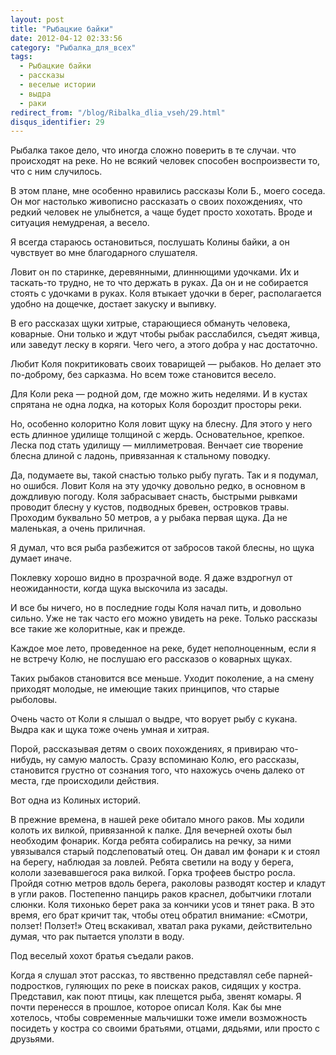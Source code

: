 ```yaml
---
layout: post
title: "Рыбацкие байки"
date: 2012-04-12 02:33:56
category: "Рыбалка_для_всех"
tags:
  - Рыбацкие байки
  - рассказы
  - веселые истории
  - выдра
  - раки
redirect_from: "/blog/Ribalka_dlia_vseh/29.html"
disqus_identifier: 29
---
```

Рыбалка такое дело, что иногда сложно поверить в те случаи. что
происходят на реке. Но не всякий человек способен воспроизвести то, что
с ним случилось.

В этом плане, мне особенно нравились рассказы Коли Б., моего соседа. Он
мог настолько живописно рассказать о своих похождениях, что редкий
человек не улыбнется, а чаще будет просто хохотать. Вроде и ситуация
немудреная, а весело.

Я всегда стараюсь остановиться, послушать Колины байки, а он чувствует
во мне благодарного слушателя.

Ловит он по старинке, деревянными, длиннющими удочками. Их и таскать-то
трудно, не то что держать в руках. Да он и не собирается стоять с
удочками в руках. Коля втыкает удочки в берег, располагается удобно на
дощечке, достает закуску и выпивку.

В его рассказах щуки хитрые, старающиеся обмануть человека, коварные.
Они только и ждут чтобы рыбак расслабился, съедят живца, или заведут
леску в коряги. Чего чего, а этого добра у нас достаточно.

Любит Коля покритиковать своих товарищей — рыбаков. Но делает это
по-доброму, без сарказма. Но всем тоже становится весело.

Для Коли река — родной дом, где можно жить неделями. И в кустах спрятана
не одна лодка, на которых Коля бороздит просторы реки.

Но, особенно колоритно Коля ловит щуку на блесну. Для этого у него есть
длинное удилище толщиной с жердь. Основательное, крепкое. Леска под
стать удилищу — миллиметровая. Венчает сие творение блесна длиной с
ладонь, привязанная к стальному поводку.

Да, подумаете вы, такой снастью только рыбу пугать. Так и я подумал, но
ошибся. Ловит Коля на эту удочку довольно редко, в основном в дождливую
погоду. Коля забрасывает снасть, быстрыми рывками проводит блесну у
кустов, подводных бревен, островков травы. Проходим буквально 50 метров,
а у рыбака первая щука. Да не маленькая, а очень приличная.

Я думал, что вся рыба разбежится от забросов такой блесны, но щука
думает иначе.

Поклевку хорошо видно в прозрачной воде. Я даже вздрогнул от
неожиданности, когда щука выскочила из засады.

И все бы ничего, но в последние годы Коля начал пить, и довольно сильно.
Уже не так часто его можно увидеть на реке. Только рассказы все такие же
колоритные, как и прежде.

Каждое мое лето, проведенное на реке, будет неполноценным, если я не
встречу Колю, не послушаю его рассказов о коварных щуках.

Таких рыбаков становится все меньше. Уходит поколение, а на смену
приходят молодые, не имеющие таких принципов, что старые рыболовы.

Очень часто от Коли я слышал о выдре, что ворует рыбу с кукана. Выдра
как и щука тоже очень умная и хитрая.

Порой, рассказывая детям о своих похождениях, я привираю что-нибудь, ну
самую малость. Сразу вспоминаю Колю, его рассказы, становится грустно от
сознания того, что нахожусь очень далеко от места, где происходили
действия.

Вот одна из Колиных историй.

В прежние времена, в нашей реке обитало много раков. Мы ходили колоть их
вилкой, привязанной к палке. Для вечерней охоты был необходим фонарик.
Когда ребята собирались на речку, за ними увязывался старый
подслеповатый отец. Он давал им фонари к и стоял на берегу, наблюдая за
ловлей. Ребята светили на воду у берега, кололи зазевавшегося рака
вилкой. Горка трофеев быстро росла. Пройдя сотню метров вдоль берега,
раколовы разводят костер и кладут в угли раков. Постепенно панцирь раков
краснел, добытчики глотали слюнки. Коля тихонько берет рака за кончики
усов и тянет рака. В это время, его брат кричит так, чтобы отец обратил
внимание: «Смотри, ползет! Ползет!» Отец вскакивал, хватал рака руками,
действительно думая, что рак пытается уползти в воду.

Под веселый хохот братья съедали раков.

Когда я слушал этот рассказ, то явственно представлял себе
парней-подростков, гуляющих по реке в поисках раков, сидящих у костра.
Представил, как поют птицы, как плещется рыба, звенят комары. Я почти
перенесся в прошлое, которое описал Коля. Как бы мне хотелось, чтобы
современные мальчишки тоже имели возможность посидеть у костра со своими
братьями, отцами, дядьями, или просто с друзьями.
